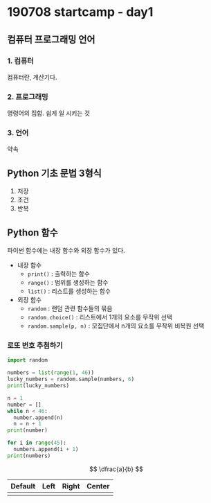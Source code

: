 # 190708 startcamp - day1

## 컴퓨터 프로그래밍 언어

### 1. 컴퓨터

컴퓨터란, 계산기다.

### 2. 프로그래밍

명령어의 집합. 쉽게 일 시키는 것

### 3. 언어

약속



## Python 기초 문법 3형식

1. 저장
2. 조건
3. 반복



## Python 함수

파이썬 함수에는 내장 함수와 외장 함수가 있다.

* 내장 함수
  * `print()` : 출력하는 함수
  * `range()` : 범위를 생성하는 함수
  * `list()` : 리스트를 생성하는 함수
* 외장 함수
  * `random` : 랜덤 관련 함수들의 묶음
  * `random.choice()` : 리스트에서 1개의 요소를 무작위 선택
  * `random.sample(p, n)` : 모집단에서 n개의 요소를 무작위 비복원 선택



###  로또 번호 추첨하기

```python
import random

numbers = list(range(1, 46))
lucky_numbers = random.sample(numbers, 6)
print(lucky_numbers)

n = 1
number = []
while n < 46:
  number.append(n)
  n = n + 1
print(number)

for i in range(45):
  numbers.append(i + 1)
print(numbers)
```

$$
\dfrac{a}{b}
$$

| Default | Left | Right | Center |
| ------- | ---- | ----- | ------ |
|         |      |       |        |

